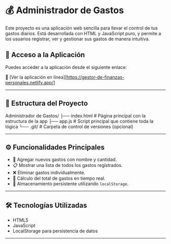 # 💰 Administrador de Gastos

Este proyecto es una aplicación web sencilla para llevar el control de tus gastos diarios. Está desarrollada con HTML y JavaScript puro, y permite a los usuarios registrar, ver y gestionar sus gastos de manera intuitiva.

## 🚀 Acceso a la Aplicación

Puedes acceder a la aplicación desde el siguiente enlace:

🔗 [Ver la aplicación en línea][https://gestor-de-finanzas-personales.netlify.app/]


---

## 📂 Estructura del Proyecto

Administrador de Gastos/
├── index.html # Página principal con la estructura de la app
├── app.js # Script principal que contiene toda la lógica
└── .git/ # Carpeta de control de versiones (opcional)


---

## ⚙️ Funcionalidades Principales

- 📌 Agregar nuevos gastos con nombre y cantidad.
- 📋 Mostrar una lista de todos los gastos registrados.
- ❌ Eliminar gastos individualmente.
- 💸 Cálculo del total de gastos en tiempo real.
- 💾 Almacenamiento persistente utilizando `localStorage`.

---

## 🛠️ Tecnologías Utilizadas

- HTML5
- JavaScript
- LocalStorage para persistencia de datos

---
